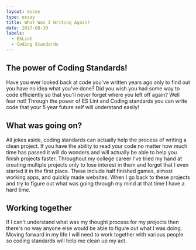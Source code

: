 ```yaml
---
layout: essay
type: essay
title: What Was I Writing Again?
date: 2017-08-30
labels:
  - ESLint
  - Coding Standards
---
```


## The power of Coding Standards!
Have you ever looked back at code you've written years ago only to find out you have no idea what you've done? Did you wish you had some way to code efficiently so that you'll never forget where you left off again? Well fear not! Through the power of ES Lint and Coding standards you can write code that your 5 year future self will understand easily!

## What was going on?
All jokes aside, coding standards can actually help the process of writing a clean project. If you have the ability to read your code no matter how much time has passed it will do wonders and will actually be able to help you finish projects faster. Throughout my college career I've tried my hand at creating multiple projects only to lose interest in them and forget that I even started it in the first place. These include half finished games, almost working apps, and quickly made websites. When I go back to these projects and try to figure out what was going through my mind at that time I have a hard time.

## Working together
If I can't understand what was my thought process for my projects then there's no way anyone else would be able to figure out what I was doing. Moving forward in my life I will need to work together with various people so coding standards will help me clean up my act.
